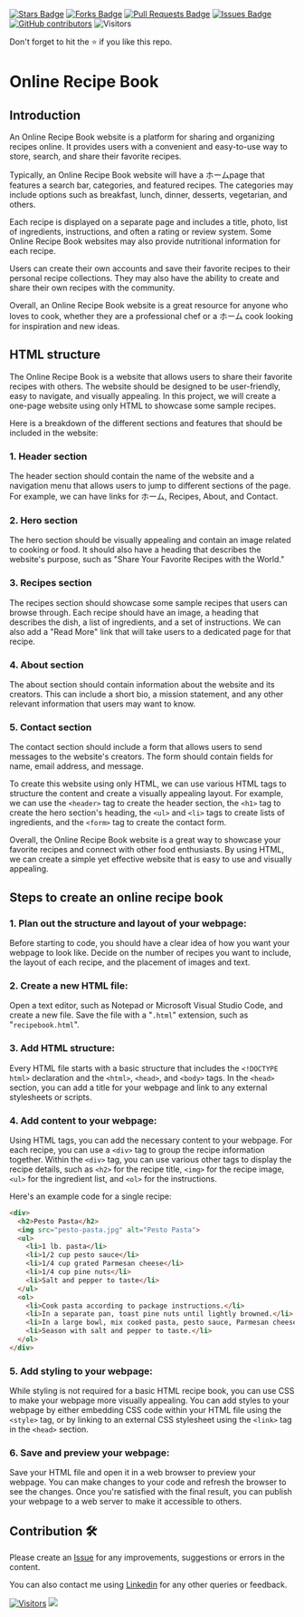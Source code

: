 <a href="https://github.com/drshahizan/learn-php/stargazers"><img src="https://img.shields.io/github/stars/drshahizan/learn-php" alt="Stars Badge"/></a>
<a href="https://github.com/drshahizan/learn-php/network/members"><img src="https://img.shields.io/github/forks/drshahizan/learn-php" alt="Forks Badge"/></a>
<a href="https://github.com/drshahizan/learn-php/pulls"><img src="https://img.shields.io/github/issues-pr/drshahizan/learn-php" alt="Pull Requests Badge"/></a>
<a href="https://github.com/drshahizan/learn-php/issues"><img src="https://img.shields.io/github/issues/drshahizan/learn-php" alt="Issues Badge"/></a>
<a href="https://github.com/drshahizan/learn-php/graphs/contributors"><img alt="GitHub contributors" src="https://img.shields.io/github/contributors/drshahizan/learn-php?color=2b9348"></a>
![Visitors](https://api.visitorbadge.io/api/visitors?path=https%3A%2F%2Fgithub.com%2Fdrshahizan%2Flearn-php&labelColor=%23d9e3f0&countColor=%23697689&style=flat)

Don't forget to hit the :star: if you like this repo.

# Online Recipe Book

## Introduction
An Online Recipe Book website is a platform for sharing and organizing recipes online. It provides users with a convenient and easy-to-use way to store, search, and share their favorite recipes.

Typically, an Online Recipe Book website will have a ホームpage that features a search bar, categories, and featured recipes. The categories may include options such as breakfast, lunch, dinner, desserts, vegetarian, and others.

Each recipe is displayed on a separate page and includes a title, photo, list of ingredients, instructions, and often a rating or review system. Some Online Recipe Book websites may also provide nutritional information for each recipe.

Users can create their own accounts and save their favorite recipes to their personal recipe collections. They may also have the ability to create and share their own recipes with the community.

Overall, an Online Recipe Book website is a great resource for anyone who loves to cook, whether they are a professional chef or a ホーム cook looking for inspiration and new ideas.

## HTML structure
The Online Recipe Book is a website that allows users to share their favorite recipes with others. The website should be designed to be user-friendly, easy to navigate, and visually appealing. In this project, we will create a one-page website using only HTML to showcase some sample recipes.

Here is a breakdown of the different sections and features that should be included in the website:

### 1. Header section
The header section should contain the name of the website and a navigation menu that allows users to jump to different sections of the page. For example, we can have links for ホーム, Recipes, About, and Contact.

### 2. Hero section
The hero section should be visually appealing and contain an image related to cooking or food. It should also have a heading that describes the website's purpose, such as "Share Your Favorite Recipes with the World."

### 3. Recipes section
The recipes section should showcase some sample recipes that users can browse through. Each recipe should have an image, a heading that describes the dish, a list of ingredients, and a set of instructions. We can also add a "Read More" link that will take users to a dedicated page for that recipe.

### 4. About section
The about section should contain information about the website and its creators. This can include a short bio, a mission statement, and any other relevant information that users may want to know.

### 5. Contact section
The contact section should include a form that allows users to send messages to the website's creators. The form should contain fields for name, email address, and message.


To create this website using only HTML, we can use various HTML tags to structure the content and create a visually appealing layout. For example, we can use the `<header>` tag to create the header section, the `<h1>` tag to create the hero section's heading, the `<ul>` and `<li>` tags to create lists of ingredients, and the `<form>` tag to create the contact form.

Overall, the Online Recipe Book website is a great way to showcase your favorite recipes and connect with other food enthusiasts. By using HTML, we can create a simple yet effective website that is easy to use and visually appealing.

## Steps to create an online recipe book

### 1. Plan out the structure and layout of your webpage:
Before starting to code, you should have a clear idea of how you want your webpage to look like. Decide on the number of recipes you want to include, the layout of each recipe, and the placement of images and text.

### 2. Create a new HTML file:
Open a text editor, such as Notepad or Microsoft Visual Studio Code, and create a new file. Save the file with a "`.html`" extension, such as "`recipebook.html`".

### 3. Add HTML structure:
Every HTML file starts with a basic structure that includes the `<!DOCTYPE html>` declaration and the `<html>`, `<head>`, and `<body>` tags. In the `<head>` section, you can add a title for your webpage and link to any external stylesheets or scripts.

### 4. Add content to your webpage:
Using HTML tags, you can add the necessary content to your webpage. For each recipe, you can use a `<div>` tag to group the recipe information together. Within the `<div>` tag, you can use various other tags to display the recipe details, such as `<h2>` for the recipe title, `<img>` for the recipe image, `<ul>` for the ingredient list, and `<ol>` for the instructions.

Here's an example code for a single recipe:

```html
<div>
  <h2>Pesto Pasta</h2>
  <img src="pesto-pasta.jpg" alt="Pesto Pasta">
  <ul>
    <li>1 lb. pasta</li>
    <li>1/2 cup pesto sauce</li>
    <li>1/4 cup grated Parmesan cheese</li>
    <li>1/4 cup pine nuts</li>
    <li>Salt and pepper to taste</li>
  </ul>
  <ol>
    <li>Cook pasta according to package instructions.</li>
    <li>In a separate pan, toast pine nuts until lightly browned.</li>
    <li>In a large bowl, mix cooked pasta, pesto sauce, Parmesan cheese, and toasted pine nuts.</li>
    <li>Season with salt and pepper to taste.</li>
  </ol>
</div>
```
  
### 5. Add styling to your webpage:
While styling is not required for a basic HTML recipe book, you can use CSS to make your webpage more visually appealing. You can add styles to your webpage by either embedding CSS code within your HTML file using the `<style>` tag, or by linking to an external CSS stylesheet using the `<link>` tag in the `<head>` section.

### 6. Save and preview your webpage:
Save your HTML file and open it in a web browser to preview your webpage. You can make changes to your code and refresh the browser to see the changes. Once you're satisfied with the final result, you can publish your webpage to a web server to make it accessible to others.

## Contribution 🛠️
Please create an [Issue](https://github.com/drshahizan/learn-php/issues) for any improvements, suggestions or errors in the content.

You can also contact me using [Linkedin](https://www.linkedin.com/in/drshahizan/) for any other queries or feedback.

[![Visitors](https://api.visitorbadge.io/api/visitors?path=https%3A%2F%2Fgithub.com%2Fdrshahizan&labelColor=%23697689&countColor=%23555555&style=plastic)](https://visitorbadge.io/status?path=https%3A%2F%2Fgithub.com%2Fdrshahizan)
![](https://hit.yhype.me/github/profile?user_id=81284918)

